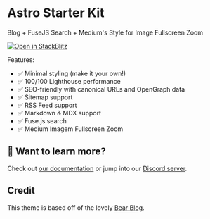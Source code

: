 # Astro Starter Kit

Blog + FuseJS Search + Medium's Style for Image Fullscreen Zoom

[![Open in StackBlitz](https://developer.stackblitz.com/img/open_in_stackblitz.svg)](https://stackblitz.com/github/maykbrito/astro-fusejs-search-medium-zoom/tree/latest)

Features:

- ✅ Minimal styling (make it your own!)
- ✅ 100/100 Lighthouse performance
- ✅ SEO-friendly with canonical URLs and OpenGraph data
- ✅ Sitemap support
- ✅ RSS Feed support
- ✅ Markdown & MDX support
- ✅ Fuse.js search
- ✅ Medium Imagem Fullscreen Zoom

## 👀 Want to learn more?

Check out [our documentation](https://docs.astro.build) or jump into our [Discord server](https://astro.build/chat).

## Credit

This theme is based off of the lovely [Bear Blog](https://github.com/HermanMartinus/bearblog/).
